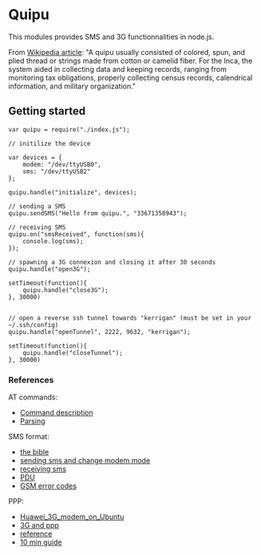 # Quipu

This modules provides SMS and 3G functionnalities in node.js.

From [Wikipedia article](http://en.wikipedia.org/wiki/Quipu):
"A quipu usually consisted of colored, spun, and plied thread or strings made from cotton or camelid fiber. For the Inca, the system aided in collecting data and keeping records, ranging from monitoring tax obligations, properly collecting census records, calendrical information, and military organization."

## Getting started

```
var quipu = require("./index.js");

// initilize the device

var devices = {
    modem: "/dev/ttyUSB0",
    sms: "/dev/ttyUSB2"
};

quipu.handle("initialize", devices);

// sending a SMS
quipu.sendSMS("Hello from quipu.", "33671358943");

// receiving SMS
quipu.on("smsReceived", function(sms){
    console.log(sms);       
});

// spawning a 3G connexion and closing it after 30 seconds
quipu.handle("open3G");

setTimeout(function(){
    quipu.handle("close3G");
}, 30000)


// open a reverse ssh tunnel towards "kerrigan" (must be set in your ~/.ssh/config)
quipu.handle("openTunnel", 2222, 9632, "kerrigan");

setTimeout(function(){
    quipu.handle("closeTunnel");
}, 30000)

```



### References

AT commands:

- [Command description](http://m2msupport.net/m2msupport/atclck-facility-lock/)
- [Parsing](http://www.codeproject.com/Articles/85636/Introduction-to-AT-commands-and-its-uses)

SMS format:

- [the bible](http://www.developershome.com/sms/)
- [sending sms and change modem mode](https://myraspberryandme.wordpress.com/2013/09/13/short-message-texting-sms-with-huawei-e220/)
- [receiving sms](http://www.smssolutions.net/tutorials/gsm/receivesmsat/)
- [PDU](https://github.com/emilsedgh/pdu)
- [GSM error codes](http://www.smssolutions.net/tutorials/gsm/gsmerrorcodes/)

PPP:

- [Huawei_3G_modem_on_Ubuntu](http://www.crashcourse.ca/wiki/index.php/Huawei_3G_modem_on_Ubuntu)
- [3G and ppp](https://wiki.archlinux.org/index.php/3G_and_GPRS_modems_with_pppd)
- [reference](http://www.tldp.org/HOWTO/PPP-HOWTO/x761.html)
- [10 min guide](http://www.linuxjournal.com/article/2109?page=0,0)


